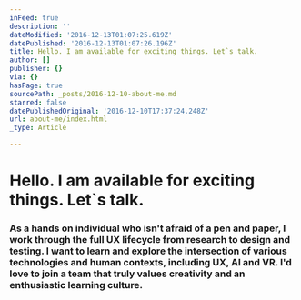 ```yaml
---
inFeed: true
description: ''
dateModified: '2016-12-13T01:07:25.619Z'
datePublished: '2016-12-13T01:07:26.196Z'
title: Hello. I am available for exciting things. Let`s talk.
author: []
publisher: {}
via: {}
hasPage: true
sourcePath: _posts/2016-12-10-about-me.md
starred: false
datePublishedOriginal: '2016-12-10T17:37:24.248Z'
url: about-me/index.html
_type: Article

---
```

# **Hello. I am available for exciting things. Let\`s talk.**

### As a hands on individual who isn't afraid of a pen and paper, I work through the full UX lifecycle from research to design and testing. I want to learn and explore the intersection of various technologies and human contexts, including UX, AI and VR. I'd love to join a team that truly values creativity and an enthusiastic learning culture.